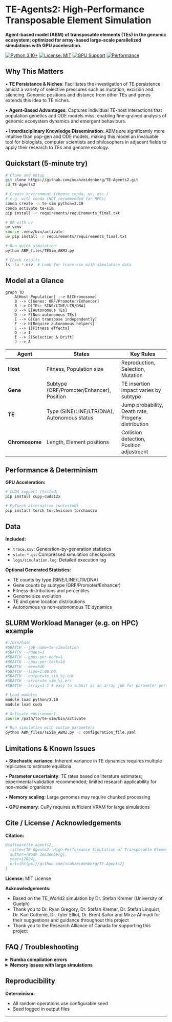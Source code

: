 # TE-Agents2: High-Performance Transposable Element Simulation

**Agent-based model (ABM) of transposable elements (TEs) in the genomic ecosystem; optimized for array-based large-scale parallelized simulations with GPU acceleration.**

[![Python 3.10+](https://img.shields.io/badge/python-3.10+-blue.svg)](https://www.python.org/downloads/)
[![License: MIT](https://img.shields.io/badge/License-MIT-yellow.svg)](https://opensource.org/licenses/MIT)
[![GPU Support](https://img.shields.io/badge/GPU-CUDA%20%7C%20PyTorch-green.svg)](https://cupy.dev/)
[![Performance](https://img.shields.io/badge/Performance-Optimized-orange.svg)](https://numba.pydata.org/)

## Why This Matters

• **TE Persistance & Niches**: Facilitates the investigation of TE persistence amidst a variety of selective pressures such as mutation, excision and silencing. Genomic positions and distance from other TEs and genes extends this idea to TE niches.

• **Agent-Based Advantages**: Captures individual TE-host interactions that population genetics and ODE models miss, enabling fine-grained analysis of genomic ecosystem dynamics and emergent behaviours.

• **Interdisciplinary Knowledge Dissemination**: ABMs are significantly more intuitive than pop-gen and ODE models, making this model an invaluable tool for biologists, computer scientists and philosophers in adjacent fields to apply their research to TEs and genome ecology.

## Quickstart (5-minute try)

```bash
# Clone and setup
git clone https://github.com/noahzeidenberg/TE-Agents2.git
cd TE-Agents2

# Create environment (choose conda, uv, etc.)
# e.g. with conda (NOT recommended for HPCs)
conda create -n te-sim python=3.10
conda activate te-sim
pip install -r requirements/requirements_final.txt

# OR with uv
uv venv
source .venv/bin/activate
uv pip install -r requirements/requirements_final.txt

# Run quick simulation
python ABM_files/TESim_ABM2.py

# Check results
ls -la *.csv  # Look for trace.csv with simulation data
```

## Model at a Glance

```mermaid
graph TD
    A[Host Population] --> B[Chromosome]
    B --> C[Genes: ORF/Promoter/Enhancer]
    B --> D[TEs: SINE/LINE/LTR/DNA]
    D --> E[Autonomous TEs]
    D --> F[Non-autonomous TEs]
    E --> G[Can transpose independently]
    F --> H[Require autonomous helpers]
    C --> I[Fitness effects]
    D --> I
    I --> J[Selection & Drift]
    J --> A
```

| Agent | States | Key Rules |
|-------|--------|-----------|
| **Host** | Fitness, Population size | Reproduction, Selection, Mutation |
| **Gene** | Subtype (ORF/Promoter/Enhancer), Position | TE insertion impact varies by subtype |
| **TE** | Type (SINE/LINE/LTR/DNA), Autonomous status | Jump probability, Death rate, Progeny distribution |
| **Chromosome** | Length, Element positions | Collision detection, Position adjustment |

## Performance & Determinism

**GPU Acceleration:**
```bash
# CUDA support (tested)
pip install cupy-cuda12x

# PyTorch alternative (untested)
pip install torch torchvision torchaudio
```
## Data

**Included:**
- `trace.csv`: Generation-by-generation statistics
- `state-*.gz`: Compressed simulation checkpoints
- `logs/simulation.log`: Detailed execution log

**Optional Generated Statistics:**
- TE counts by type (SINE/LINE/LTR/DNA)
- Gene counts by subtype (ORF/Promoter/Enhancer)
- Fitness distributions and percentiles
- Genome size evolution
- TE and gene location distributions
- Autonomous vs non-autonomous TE dynamics

## SLURM Workload Manager (e.g. on HPC) example

```bash
#!/bin/bash
#SBATCH --job-name=te-simulation
#SBATCH --nodes=1
#SBATCH --gpus-per-node=1
#SBATCH --cpus-per-task=16
#SBATCH --mem=64G
#SBATCH --time=1:00:00
#SBATCH --output=te_sim_%j.out
#SBATCH --error=te_sim_%j.err
#SBATCH --array=1-1 # easy to submit as an array job for parameter perturbation tests e.g. array=1-256%8 runs this script 256 times in groups of 8. Can easily read parameter ranges you want to test from a csv and pass into 'awk' or a config file in TMP dir

# Load modules
module load python/3.10
module load cuda

# Activate environment
source /path/to/te-sim/bin/activate

# Run simulation with custom parameters
python ABM_files/TESim_ABM2.py -c configuration_file.yaml
```

## Limitations & Known Issues

• **Stochastic variance**: Inherent variance in TE dynamics requires multiple replicates to estimate equilibria

• **Parameter uncertainty**: TE rates based on literature estimates; experimental validation recommended; limited research applicability for non-model organisms

• **Memory scaling**: Large genomes may require chunked processing

• **GPU memory**: CuPy requires sufficient VRAM for large simulations

## Cite / License / Acknowledgements

**Citation:**
```bibtex
@software{te_agents2,
  title={TE-Agents2: High-Performance Simulation of Transposable Elements in the Genomic Environment},
  author={Noah Zeidenberg},
  year={2024},
  url={https://github.com/noahzeidenberg/TE-Agents2}
}
```

**License:** MIT License

**Acknowledgements:**
- Based on the TE_World2 simulation by Dr. Stefan Kremer (University of Guelph)
- Thank you to Dr. Ryan Gregory, Dr. Stefan Kremer, Dr. Stefan Linquist, Dr. Karl Cottenie, Dr. Tyler Elliot, Dr. Brent Sailor and Mirza Ahmadi for their suggestions and guidance throughout this project
- Thank you to the Research Alliance of Canada for supporting this project

## FAQ / Troubleshooting

<details>
<summary><strong>Numba compilation errors</strong></summary>
```bash
# Try exact requirements
pip install -r requirements/requirements_exact.txt
</details>

<details>
<summary><strong>Memory issues with large simulations</strong></summary>
```python
# Reduce batch sizes in config
performance:
  batch_size: 25  # Default: 50
  element_pool_size: 1000  # Default: 2000
```
</details>

## Reproducibility

**Determinism:**
- All random operations use configurable seed
- Seed logged in output files
---
